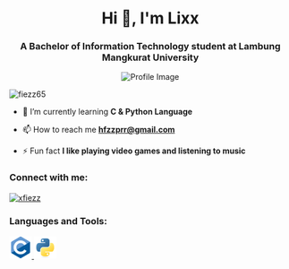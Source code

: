 <h1 align="center">Hi 👋, I'm Lixx</h1>
<h3 align="center">A Bachelor of Information Technology student at Lambung Mangkurat University</h3>

<p align="center">
  <img src="https://imgur.com/a/bhW7kCx" alt="Profile Image" width="200" height="200">
</p>

<p align="left"> <img src="https://komarev.com/ghpvc/?username=fiezz65&label=Profile%20views&color=0e75b6&style=flat" alt="fiezz65" /> </p>

- 🌱 I’m currently learning **C & Python Language**

- 📫 How to reach me **hfzzprr@gmail.com**

- ⚡ Fun fact **I like playing video games and listening to music**

<h3 align="left">Connect with me:</h3>
<p align="left">
<a href="https://instagram.com/xfiezz" target="blank"><img align="center" src="https://raw.githubusercontent.com/rahuldkjain/github-profile-readme-generator/master/src/images/icons/Social/instagram.svg" alt="xfiezz" height="30" width="40" /></a>
</p>

<h3 align="left">Languages and Tools:</h3>
<p align="left"> <a href="https://www.cprogramming.com/" target="_blank" rel="noreferrer"> <img src="https://raw.githubusercontent.com/devicons/devicon/master/icons/c/c-original.svg" alt="c" width="40" height="40"/> </a> <a href="https://www.python.org" target="_blank" rel="noreferrer"> <img src="https://raw.githubusercontent.com/devicons/devicon/master/icons/python/python-original.svg" alt="python" width="40" height="40"/> </a> </p>

<p><img align="center" src="https://github-readme-stats.vercel.app/api/top-langs?username=fiezz65&show_icons=true&locale=en&layout=compact" alt="
